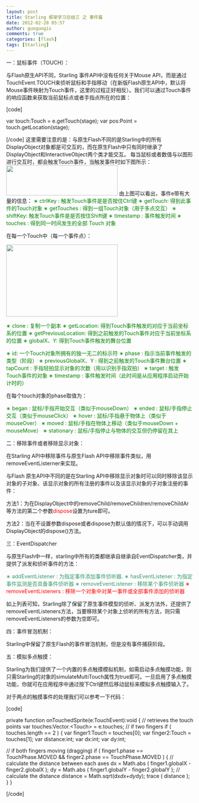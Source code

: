 ```yaml
---
layout: post
title: Starling 框架学习总结三 之 事件篇
date: 2012-02-28 05:57
author: guoguogis
comments: true
categories: [flash]
tags: [Starling]
---
```

一：鼠标事件（TOUCH）：

与Flash原生API不同，Starling 事件API中没有任何关于Mouse API，而是通过TouchEvent.TOUCH来侦听鼠标和手指移动（在新版Flash原生API中，默认将Mouse事件映射为Touch事件，这里的过程正好相反）。我们可以通过Touch事件的响应函数来获取当前鼠标点或者手指点所在的位置：

[code]

var touch:Touch = e.getTouch(stage);
var pos:Point = touch.getLocation(stage);

[/code]
这里需要注意的是：与原生Flash不同的是Starling中的所有DisplayObject对象都是可交互的，而在原生Flash中只有同时继承了DisplayObject和InteractiveObject两个类才能交互。
每当鼠标或者数值与以图形进行交互时，都会触发Touch事件，当触发事件时如下图所示：
<a href="http://www.gisthink.com/blog/wordpress/wp-content/uploads/2012/02/12.png"><img class="alignnone size-medium wp-image-200" title="1" src="http://www.gisthink.com/blog/wordpress/wp-content/uploads/2012/02/12-300x81.png" alt="" width="300" height="81" /></a>
由上图可以看出，事件e带有大量的信息：</pre>
<span style="color: #008000;">∗ ctrlKey : 触发Touch事件是是否按住Ctrl键 </span>
<span style="color: #008000;">∗ getTouch: 得到此事件的Touch对象 </span>
<span style="color: #008000;">∗ getTouches : 得到一组Touch对象（用于多点交互） </span>
<span style="color: #008000;">∗ shiftKey: 触发Touch事件是是否按住Shift键 </span>
<span style="color: #008000;">∗ timestamp : 事件触发时间 </span>
<span style="color: #008000;">∗ touches : 得到同一时间发生的全部 Touch 对象</span>

在每一个Touch中（每一个事件点）：

<a href="http://www.gisthink.com/blog/wordpress/wp-content/uploads/2012/02/21.png"><img class="alignnone size-medium wp-image-201" title="2" src="http://www.gisthink.com/blog/wordpress/wp-content/uploads/2012/02/21-300x194.png" alt="" width="300" height="194" /></a>

<span style="color: #008000;">∗ clone : 复制一个副本 </span>
<span style="color: #008000;">∗ getLocation: 得到Touch事件触发的对应于当前坐标系的位置</span>
<span style="color: #008000;">∗ getPreviousLocation: 得到之前触发的Touch事件对应于当前坐标系的位置</span>
<span style="color: #008000;">∗ globalX、Y: 得到Touch事件触发的舞台位置</span>

<span style="color: #008000;">∗ id: 一个Touch对象所拥有的独一无二的标示符 </span>
<span style="color: #008000;">∗ phase : 指示当前事件触发的类型（阶段） </span>
<span style="color: #008000;">∗ previousGlobalX、Y : 得到之前触发的Touch事件舞台位置 </span>
<span style="color: #008000;">∗ tapCount : 手指轻拍显示对象的次数（用以识别手指双拍） </span>
<span style="color: #008000;">∗ target : 触发Touch事件的对象 </span>
<span style="color: #008000;">∗ timestamp : 事件触发时间（此时间是从应用程序启动开始计时的）</span>

在每个touch对象的phase取值为：

<span style="color: #008000;">∗ began : 鼠标/手指开始交互（类似于mouseDown） </span>
<span style="color: #008000;">∗ ended : 鼠标/手指停止交互（类似于mouseClick） </span>
<span style="color: #008000;">∗ hover : 鼠标/手指悬于物体上（类似于mouseOver） </span>
<span style="color: #008000;">∗ moved : 鼠标/手指在物体上移动（类似于mouseDown + mouseMove） </span>
<span style="color: #008000;">∗ stationary : 鼠标/手指停止与物体的交互但仍停留在其上</span>

二：移除事件或者移除显示对象：

在Starling API中移除事件与原生Flash API中移除事件类似，用removeEventListerner来实现。

与Flash 原生API中不同的是在Starling API中移除显示对象时可以同时移除该显示对象的子对象、该显示对象的所有注册的事件以及该显示对象的子对象注册的事件：

方法1：为在DisplayObject中的removeChild/removeChildren/removeChildAr等方法的第二个参数<span style="color: #ff0000;">dispose</span>设置为ture即可。

方法2：当在不设置参数dispose或者dispose为默认值的情况下，可以手动调用DisplayObject的dispose()方法。

三：EventDispatcher

与原生Flash中一样，starling中所有的类都继承自继承自EventDispatcher类，并提供了派发和侦听事件的方法：

<span style="color: #339966;">∗ addEventListener : 为指定事件添加事件侦听器. </span>
<span style="color: #339966;">∗ hasEventListener : 为指定事件监测是否具备事件侦听器 </span>
<span style="color: #339966;">∗ removeEventListener : 移除某个事件侦听器</span>
<span style="color: #ff0000;">∗ removeEventListeners : 移除一个对象中对某一事件或全部事件添加的侦听器</span>

如上列表可知，Starling除了保留了原生事件模型的侦听、派发方法外，还提供了removeEventListeners方法，当要移除某个对象上侦听的所有方法，则只需removeEventListeners的参数为空即可。

四：事件冒泡机制：

Starling中保留了原生Flash的事件冒泡机制，但是没有事件捕获阶段。

五：模拟多点触摸：

Starling为我们提供了一个内置的多点触摸模拟机制，如需启动多点触摸功能，则只需Starling的对象的simulateMultiTouch属性为true即可。一旦启用了多点触摸功能，你就可在应用程序中通过按下Ctrl键然后移动鼠标来模拟多点触摸输入了。

对于两点的触摸事件的处理我们可以参考一下代码：

[code]

private function onTouchedSprite(e:TouchEvent):void
{
// retrieves the touch points
var touches:Vector.&lt;Touch&gt; = e.touches;
// if two fingers
if ( touches.length == 2 )
{
var finger1:Touch = touches[0];
var finger2:Touch = touches[1];
var distance:int;
var dx:int;
var dy:int;

// if both fingers moving (dragging)
if ( finger1.phase == TouchPhase.MOVED &amp;&amp; finger2.phase == TouchPhase.MOVED )
{
// calculate the distance between each axes
dx = Math.abs ( finger1.globalX - finger2.globalX );
dy = Math.abs ( finger1.globalY - finger2.globalY );
// calculate the distance
distance = Math.sqrt(dx*dx+dy*dy);
trace ( distance );
}
}

[/code]

&nbsp;

&nbsp;

&nbsp;

&nbsp;
